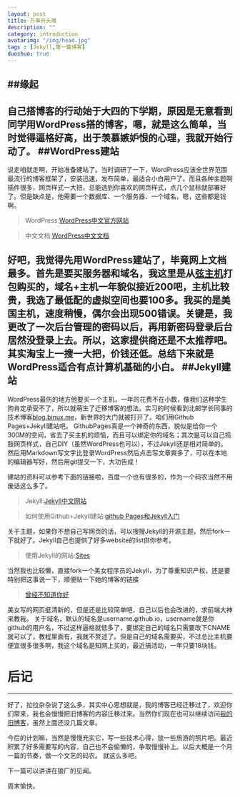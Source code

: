 ```yaml
---
layout: post
title: 万事开头难
description: ""
category: introduction
avatarimg: "/img/head.jpg"
tags : [Jekyll,第一篇博客]
duoshuo: true
---
```


##缘起
----------
自己搭博客的行动始于大四的下学期，原因是无意看到同学用WordPress搭的博客，嗯，就是这么简单，当时觉得逼格好高，出于羡慕嫉妒恨的心理，我就开始行动了。
##WordPress建站
----------
说走咱就走啊，开始准备建站了。当时调研了一下，WordPress应该全世界范围最流行的博客框架了，安装迅速，发布简单，最适合小白用户了。而且各种主题啊插件很多，网页样式一大把，总能选到你喜欢的网页样式，点几个鼠标就部署好了。但是缺点是，他需要一个数据库、一个服务器、一个域名，嗯，这些都是钱啊。

> WordPress:[WordPress中文官方网站](http://cn.wordpress.org/)

> 中文文档:[WordPress中文文档](https://codex.wordpress.org/zh-cn:Main_Page)

好吧，我觉得先用WordPress建站了，毕竟网上文档最多。首先是要买服务器和域名，我这里是从[弦主机](http://www.hostring.org/)打包购买的，域名+主机一年貌似接近200吧，主机比较贵，我选了最低配的虚拟空间也要100多。我买的是美国主机，速度稍慢，偶尔会出现500错误。关键是，我更改了一次后台管理的密码以后，再用新密码登录后台居然没登录上去。所以，这家提供商还是不太推荐吧。其实淘宝上一搜一大把，价钱还低。总结下来就是WordPress适合有点计算机基础的小白。
##Jekyll建站
----------
WordPress最伤的地方他要买一个主机，一年的花费不在小数，像我们这种学生狗肯定承受不了，所以就萌生了迁移博客的想法。实习的时候看到北邮学长同事的技术博客[blog.binux.me](http://blog.binux.me/)，新世界的大门就被打开了。咱们用Github Pages+Jekyll建站吧。
GithubPages真是一个神奇的东西，貌似是给你一个300M的空间，省去了买主机的烦恼，而且可以绑定你的域名；其次是可以自己捣鼓网页样式，自己DIY（虽然WordPress也可以），不过Jekyll还是相对简单的。然后用Markdown写文字比登录WordPress然后点击写文章爽多了，可以在本地的编辑器写好，然后用git提交一下，大功告成！

建站的资料可以参考下面的链接啦，百度一个也有很多的，作为一个码农当然不用废话这么多了。

> Jekyll:[Jekyll中文网站](http://jekyllcn.com/)

> 如何使用Github+Jekyll建站:[github Pages和Jekyll入门](http://www.ruanyifeng.com/blog/2012/08/blogging_with_jekyll.html)

关于主题，如果你不想自己写网页的话，可以搜搜Jekyll的开源主题，然后fork一下就好了。Jekyll自己也提供了好多website的list供你参考。

> 使用Jekyll的网站:[Sites](https://github.com/jekyll/jekyll/wiki/Sites)

当然我也比较懒，直接fork一个美女程序员的Jekyll，为了尊重知识产权，还是要特别把这事说一下，顺便贴一下她的博客的链接

> [曾经不知道你好](http://www.liyouhai.com/)

美女写的网页挺清新的，但是还是比较简单吧，自己以后也会改进的，求前端大神来教我。
关于域名，默认的域名是username.github.io，username就是你github的用户名，不过这样逼格就低多了，要绑定自己的域名只需要改下CNAME就可以了，教程里面有，我就不赘述了。但是自己的域名需要买，不过总比主机要便宜很多很多啊，我这个域名是知网上买的，最近搞活动，一年只要18块钱。
# 后记
----------
好了，拉拉杂杂说了这么多，其实中心思想就是，我的博客已经迁移过了，欢迎你们常来，我也会慢慢把旧博客的内容迁移过来。当然你们现在也可以继续访问[我的旧博客](http://www.pankunhao.com/)，虽然上面还没几篇文章。

今后的计划嘛，当然是慢慢充实它，写一些技术心得，放一些旅游的照片吧。最近积累了好多需要写的内容，自己也不会偷懒的，争取慢慢补上。以后大概是一个月一篇的节奏，做一个文艺的码农。
就这么多吧。

下一篇可以讲讲在狼厂的见闻。

周末愉快。
